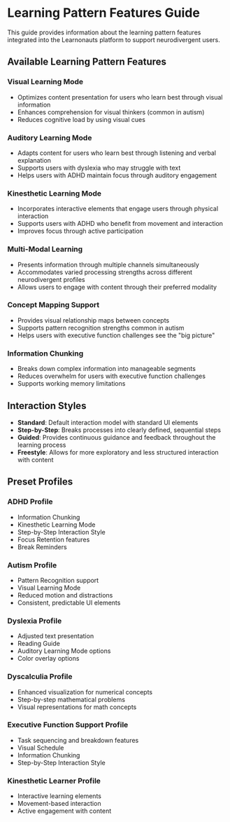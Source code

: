 # Learning Pattern Features Guide

This guide provides information about the learning pattern features integrated into the Learnonauts platform to support neurodivergent users.

## Available Learning Pattern Features

### Visual Learning Mode
- Optimizes content presentation for users who learn best through visual information
- Enhances comprehension for visual thinkers (common in autism)
- Reduces cognitive load by using visual cues

### Auditory Learning Mode
- Adapts content for users who learn best through listening and verbal explanation
- Supports users with dyslexia who may struggle with text
- Helps users with ADHD maintain focus through auditory engagement

### Kinesthetic Learning Mode
- Incorporates interactive elements that engage users through physical interaction
- Supports users with ADHD who benefit from movement and interaction
- Improves focus through active participation

### Multi-Modal Learning
- Presents information through multiple channels simultaneously
- Accommodates varied processing strengths across different neurodivergent profiles
- Allows users to engage with content through their preferred modality

### Concept Mapping Support
- Provides visual relationship maps between concepts
- Supports pattern recognition strengths common in autism
- Helps users with executive function challenges see the "big picture"

### Information Chunking
- Breaks down complex information into manageable segments
- Reduces overwhelm for users with executive function challenges
- Supports working memory limitations

## Interaction Styles

- **Standard**: Default interaction model with standard UI elements
- **Step-by-Step**: Breaks processes into clearly defined, sequential steps
- **Guided**: Provides continuous guidance and feedback throughout the learning process
- **Freestyle**: Allows for more exploratory and less structured interaction with content

## Preset Profiles

### ADHD Profile
- Information Chunking
- Kinesthetic Learning Mode
- Step-by-Step Interaction Style
- Focus Retention features
- Break Reminders

### Autism Profile
- Pattern Recognition support
- Visual Learning Mode
- Reduced motion and distractions
- Consistent, predictable UI elements

### Dyslexia Profile
- Adjusted text presentation
- Reading Guide
- Auditory Learning Mode options
- Color overlay options

### Dyscalculia Profile
- Enhanced visualization for numerical concepts
- Step-by-step mathematical problems
- Visual representations for math concepts

### Executive Function Support Profile
- Task sequencing and breakdown features
- Visual Schedule
- Information Chunking
- Step-by-Step Interaction Style

### Kinesthetic Learner Profile
- Interactive learning elements
- Movement-based interaction
- Active engagement with content
